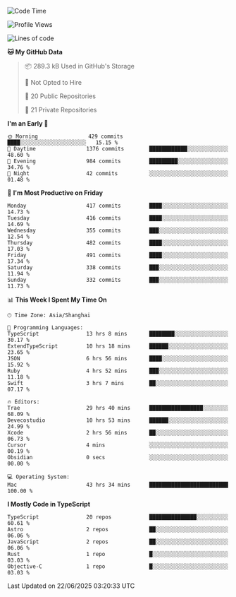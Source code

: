 <!--START_SECTION:waka-->
![Code Time](http://img.shields.io/badge/Code%20Time-3%2C744%20hrs%206%20mins-blue)

![Profile Views](http://img.shields.io/badge/Profile%20Views-0-blue)

![Lines of code](https://img.shields.io/badge/From%20Hello%20World%20I%27ve%20Written-3.2%20million%20lines%20of%20code-blue)

**🐱 My GitHub Data** 

> 📦 289.3 kB Used in GitHub's Storage 
 > 
> 🚫 Not Opted to Hire
 > 
> 📜 20 Public Repositories 
 > 
> 🔑 21 Private Repositories 
 > 
**I'm an Early 🐤** 

```text
🌞 Morning                429 commits         ████░░░░░░░░░░░░░░░░░░░░░   15.15 % 
🌆 Daytime                1376 commits        ████████████░░░░░░░░░░░░░   48.60 % 
🌃 Evening                984 commits         █████████░░░░░░░░░░░░░░░░   34.76 % 
🌙 Night                  42 commits          ░░░░░░░░░░░░░░░░░░░░░░░░░   01.48 % 
```
📅 **I'm Most Productive on Friday** 

```text
Monday                   417 commits         ████░░░░░░░░░░░░░░░░░░░░░   14.73 % 
Tuesday                  416 commits         ████░░░░░░░░░░░░░░░░░░░░░   14.69 % 
Wednesday                355 commits         ███░░░░░░░░░░░░░░░░░░░░░░   12.54 % 
Thursday                 482 commits         ████░░░░░░░░░░░░░░░░░░░░░   17.03 % 
Friday                   491 commits         ████░░░░░░░░░░░░░░░░░░░░░   17.34 % 
Saturday                 338 commits         ███░░░░░░░░░░░░░░░░░░░░░░   11.94 % 
Sunday                   332 commits         ███░░░░░░░░░░░░░░░░░░░░░░   11.73 % 
```


📊 **This Week I Spent My Time On** 

```text
🕑︎ Time Zone: Asia/Shanghai

💬 Programming Languages: 
TypeScript               13 hrs 8 mins       ████████░░░░░░░░░░░░░░░░░   30.17 % 
ExtendTypeScript         10 hrs 18 mins      ██████░░░░░░░░░░░░░░░░░░░   23.65 % 
JSON                     6 hrs 56 mins       ████░░░░░░░░░░░░░░░░░░░░░   15.92 % 
Ruby                     4 hrs 52 mins       ███░░░░░░░░░░░░░░░░░░░░░░   11.18 % 
Swift                    3 hrs 7 mins        ██░░░░░░░░░░░░░░░░░░░░░░░   07.17 % 

🔥 Editors: 
Trae                     29 hrs 40 mins      █████████████████░░░░░░░░   68.09 % 
Devecostudio             10 hrs 53 mins      ██████░░░░░░░░░░░░░░░░░░░   24.99 % 
Xcode                    2 hrs 56 mins       ██░░░░░░░░░░░░░░░░░░░░░░░   06.73 % 
Cursor                   4 mins              ░░░░░░░░░░░░░░░░░░░░░░░░░   00.19 % 
Obsidian                 0 secs              ░░░░░░░░░░░░░░░░░░░░░░░░░   00.00 % 

💻 Operating System: 
Mac                      43 hrs 34 mins      █████████████████████████   100.00 % 
```

**I Mostly Code in TypeScript** 

```text
TypeScript               20 repos            ███████████████░░░░░░░░░░   60.61 % 
Astro                    2 repos             ██░░░░░░░░░░░░░░░░░░░░░░░   06.06 % 
JavaScript               2 repos             ██░░░░░░░░░░░░░░░░░░░░░░░   06.06 % 
Rust                     1 repo              █░░░░░░░░░░░░░░░░░░░░░░░░   03.03 % 
Objective-C              1 repo              █░░░░░░░░░░░░░░░░░░░░░░░░   03.03 % 
```




 Last Updated on 22/06/2025 03:20:33 UTC
<!--END_SECTION:waka-->